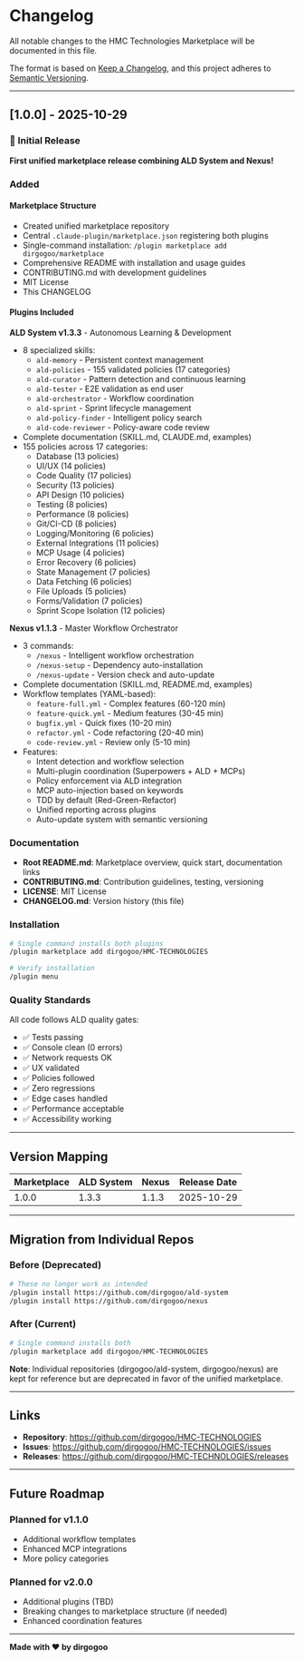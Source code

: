 # Changelog

All notable changes to the HMC Technologies Marketplace will be documented in this file.

The format is based on [Keep a Changelog](https://keepachangelog.com/en/1.0.0/),
and this project adheres to [Semantic Versioning](https://semver.org/spec/v2.0.0.html).

---

## [1.0.0] - 2025-10-29

### 🎉 Initial Release

**First unified marketplace release combining ALD System and Nexus!**

### Added

#### Marketplace Structure
- Created unified marketplace repository
- Central `.claude-plugin/marketplace.json` registering both plugins
- Single-command installation: `/plugin marketplace add dirgogoo/marketplace`
- Comprehensive README with installation and usage guides
- CONTRIBUTING.md with development guidelines
- MIT License
- This CHANGELOG

#### Plugins Included

**ALD System v1.3.3** - Autonomous Learning & Development
- 8 specialized skills:
  - `ald-memory` - Persistent context management
  - `ald-policies` - 155 validated policies (17 categories)
  - `ald-curator` - Pattern detection and continuous learning
  - `ald-tester` - E2E validation as end user
  - `ald-orchestrator` - Workflow coordination
  - `ald-sprint` - Sprint lifecycle management
  - `ald-policy-finder` - Intelligent policy search
  - `ald-code-reviewer` - Policy-aware code review
- Complete documentation (SKILL.md, CLAUDE.md, examples)
- 155 policies across 17 categories:
  - Database (13 policies)
  - UI/UX (14 policies)
  - Code Quality (17 policies)
  - Security (13 policies)
  - API Design (10 policies)
  - Testing (8 policies)
  - Performance (8 policies)
  - Git/CI-CD (8 policies)
  - Logging/Monitoring (6 policies)
  - External Integrations (11 policies)
  - MCP Usage (4 policies)
  - Error Recovery (6 policies)
  - State Management (7 policies)
  - Data Fetching (6 policies)
  - File Uploads (5 policies)
  - Forms/Validation (7 policies)
  - Sprint Scope Isolation (12 policies)

**Nexus v1.1.3** - Master Workflow Orchestrator
- 3 commands:
  - `/nexus` - Intelligent workflow orchestration
  - `/nexus-setup` - Dependency auto-installation
  - `/nexus-update` - Version check and auto-update
- Complete documentation (SKILL.md, README.md, examples)
- Workflow templates (YAML-based):
  - `feature-full.yml` - Complex features (60-120 min)
  - `feature-quick.yml` - Medium features (30-45 min)
  - `bugfix.yml` - Quick fixes (10-20 min)
  - `refactor.yml` - Code refactoring (20-40 min)
  - `code-review.yml` - Review only (5-10 min)
- Features:
  - Intent detection and workflow selection
  - Multi-plugin coordination (Superpowers + ALD + MCPs)
  - Policy enforcement via ALD integration
  - MCP auto-injection based on keywords
  - TDD by default (Red-Green-Refactor)
  - Unified reporting across plugins
  - Auto-update system with semantic versioning

### Documentation

- **Root README.md**: Marketplace overview, quick start, documentation links
- **CONTRIBUTING.md**: Contribution guidelines, testing, versioning
- **LICENSE**: MIT License
- **CHANGELOG.md**: Version history (this file)

### Installation

```bash
# Single command installs both plugins
/plugin marketplace add dirgogoo/HMC-TECHNOLOGIES

# Verify installation
/plugin menu
```

### Quality Standards

All code follows ALD quality gates:
- ✅ Tests passing
- ✅ Console clean (0 errors)
- ✅ Network requests OK
- ✅ UX validated
- ✅ Policies followed
- ✅ Zero regressions
- ✅ Edge cases handled
- ✅ Performance acceptable
- ✅ Accessibility working

---

## Version Mapping

| Marketplace | ALD System | Nexus | Release Date |
|------------|------------|-------|--------------|
| 1.0.0      | 1.3.3      | 1.1.3 | 2025-10-29   |

---

## Migration from Individual Repos

### Before (Deprecated)
```bash
# These no longer work as intended
/plugin install https://github.com/dirgogoo/ald-system
/plugin install https://github.com/dirgogoo/nexus
```

### After (Current)
```bash
# Single command installs both
/plugin marketplace add dirgogoo/HMC-TECHNOLOGIES
```

**Note**: Individual repositories (dirgogoo/ald-system, dirgogoo/nexus) are kept for reference but are deprecated in favor of the unified marketplace.

---

## Links

- **Repository**: https://github.com/dirgogoo/HMC-TECHNOLOGIES
- **Issues**: https://github.com/dirgogoo/HMC-TECHNOLOGIES/issues
- **Releases**: https://github.com/dirgogoo/HMC-TECHNOLOGIES/releases

---

## Future Roadmap

### Planned for v1.1.0
- Additional workflow templates
- Enhanced MCP integrations
- More policy categories

### Planned for v2.0.0
- Additional plugins (TBD)
- Breaking changes to marketplace structure (if needed)
- Enhanced coordination features

---

**Made with ❤️ by dirgogoo**
